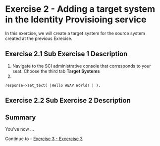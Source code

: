 # Exercise 2 - Adding a target system in the Identity Provisioing service

In this exercise, we will create a target system for the source system created at the previous Exrecise. 

## Exercise 2.1 Sub Exercise 1 Description

1. Navigate to the SCI administrative console that corresponds to your seat. Choose the third tab **Target Systems**
2. 





```abap
response->set_text( |Hello ABAP World! | ). 
```



## Exercise 2.2 Sub Exercise 2 Description



## Summary

You've now ...

Continue to - [Exercise 3 - Excercise 3 ](../ex3/README.md)
